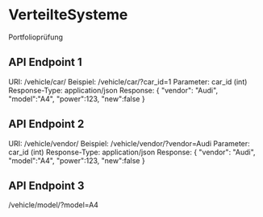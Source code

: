 # VerteilteSysteme
Portfolioprüfung

## API Endpoint 1
URI: /vehicle/car/
Beispiel: /vehicle/car/?car_id=1
Parameter: car_id (int)
Response-Type: application/json
Response:
{
  "vendor": "Audi",
  "model":"A4",
  "power":123,
  "new":false
}

## API Endpoint 2
URI: /vehicle/vendor/
Beispiel: /vehicle/vendor/?vendor=Audi
Parameter: car_id (int)
Response-Type: application/json
Response:
{
  "vendor": "Audi",
  "model":"A4",
  "power":123,
  "new":false
}

## API Endpoint 3
/vehicle/model/?model=A4
